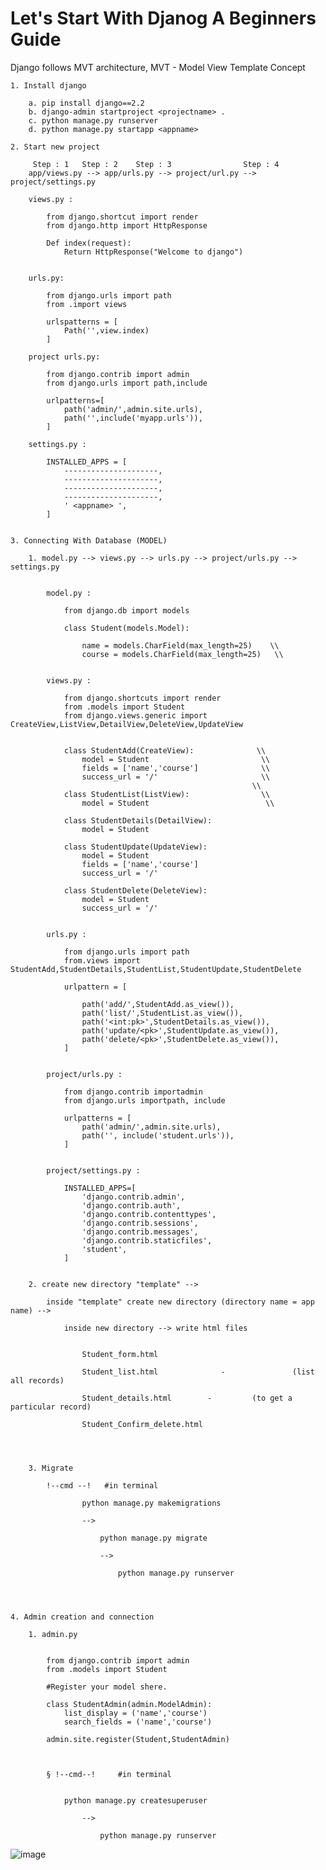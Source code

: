 # Let's Start With Djanog A Beginners Guide

Django follows MVT architecture,
MVT - Model View Template Concept

	1. Install django
	
		a. pip install django==2.2
		b. django-admin startproject <projectname> .
		c. python manage.py runserver
		d. python manage.py startapp <appname>
	
	2. Start new project
	
		 Step : 1	Step : 2	Step : 3            	Step : 4
		app/views.py --> app/urls.py --> project/url.py --> project/settings.py
		
		views.py :
			
			from django.shortcut import render
			from django.http import HttpResponse
			
			Def index(request):
				Return HttpResponse("Welcome to django")
				
			
		urls.py:
		
			from django.urls import path
			from .import views
			
			urlspatterns = [
				Path('',view.index)
			]
			
		project urls.py:
		
			from django.contrib import admin
			from django.urls import path,include
			
			urlpatterns=[
				path('admin/',admin.site.urls),
				path('',include('myapp.urls')),
			]
			
		settings.py : 
		
			INSTALLED_APPS = [
				---------------------,
				---------------------,
				---------------------,
				---------------------,
				' <appname> ',
			]
			
			
	3. Connecting With Database (MODEL)

		1. model.py --> views.py --> urls.py --> project/urls.py --> settings.py 
		
	
			model.py :
			
				from django.db import models
				
				class Student(models.Model):
				
					name = models.CharField(max_length=25)    \\
					course = models.CharField(max_length=25)   \\
		
		
			views.py :
				
				from django.shortcuts import render
				from .models import Student
				from django.views.generic import CreateView,ListView,DetailView,DeleteView,UpdateView

				 
				class StudentAdd(CreateView):              \\
					model = Student                         \\
					fields = ['name','course']              \\
					success_url = '/'                       \\
					                                      \\
				class StudentList(ListView):                \\
					model = Student                          \\
				
				class StudentDetails(DetailView):
					model = Student
				
				class StudentUpdate(UpdateView):
					model = Student
					fields = ['name','course']
					success_url = '/'
				
				class StudentDelete(DeleteView):
					model = Student
					success_url = '/'
					
				
			urls.py :
			
				from django.urls import path
				from.views import StudentAdd,StudentDetails,StudentList,StudentUpdate,StudentDelete
				
				urlpattern = [
				
					path('add/',StudentAdd.as_view()),
					path('list/',StudentList.as_view()),
					path('<int:pk>',StudentDetails.as_view()),
					path('update/<pk>',StudentUpdate.as_view()),
					path('delete/<pk>',StudentDelete.as_view()),
				]
				
				
			project/urls.py :
				
				from django.contrib importadmin
				from django.urls importpath, include
				
				urlpatterns = [
					path('admin/',admin.site.urls),
					path('', include('student.urls')),
				]
				
				
			project/settings.py :
			
				INSTALLED_APPS=[
					'django.contrib.admin',
					'django.contrib.auth',
					'django.contrib.contenttypes',
					'django.contrib.sessions',
					'django.contrib.messages',
					'django.contrib.staticfiles',
					'student',
				]
				
				
		2. create new directory "template" --> 
	
			inside "template" create new directory (directory name = app name) -->
	
				inside new directory --> write html files
				
				
					Student_form.html
					
					Student_list.html              -               (list all records)
					
					Student_details.html        -         (to get a particular record)
					
					Student_Confirm_delete.html
				
		
				
				
		3. Migrate 
	
			!--cmd --!   #in terminal
			
					python manage.py makemigrations
					
					-->
					
						python manage.py migrate
					
						-->
					
							python manage.py runserver
							
							
							
							
	4. Admin creation and connection

		1. admin.py 
		
	
			from django.contrib import admin
			from .models import Student
			
			#Register your model shere.
			
			class StudentAdmin(admin.ModelAdmin):
				list_display = ('name','course')
				search_fields = ('name','course')
			
			admin.site.register(Student,StudentAdmin)
		
		
				
			§ !--cmd--!     #in terminal
			
		
				python manage.py createsuperuser
				
					-->
					
						python manage.py runserver
![image](https://user-images.githubusercontent.com/82816086/219459839-e1bdfc4b-e982-4712-a0fd-1feb1a6eadc9.png)


